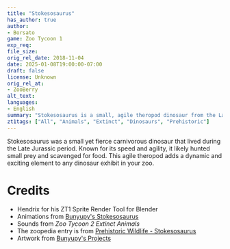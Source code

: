 ```yaml
---
title: "Stokesosaurus"
has_author: true
author: 
- Borsato
game: Zoo Tycoon 1
exp_req: 
file_size: 
orig_rel_date: 2018-11-04
date: 2025-01-08T19:00:00-07:00
draft: false
license: Unknown
orig_rel_at: 
- ZooBerry
alt_text: 
languages:
- English
summary: "Stokesosaurus is a small, agile theropod dinosaur from the Late Jurassic period."
zt1tags: ["All", "Animals", "Extinct", "Dinosaurs", "Prehistoric"]
---
```


Stokesosaurus was a small yet fierce carnivorous dinosaur that lived during the Late Jurassic period. Known for its speed and agility, it likely hunted small prey and scavenged for food. This agile theropod adds a dynamic and exciting element to any dinosaur exhibit in your zoo.

# Credits

- Hendrix for his ZT1 Sprite Render Tool for Blender  
- Animations from [Bunyupy's Stokesosaurus](http://zt2downloadlibrary.wikia.com/wiki/Stokesosaurus_(Bunyupy))  
- Sounds from *Zoo Tycoon 2 Extinct Animals*  
- The zoopedia entry is from [Prehistoric Wildlife - Stokesosaurus](http://www.prehistoric-wildlife.com/species/s/stokesosaurus.html)  
- Artwork from [Bunyupy's Projects](https://sites.google.com/site/bunyupysproyects/Downloads/remakes)
